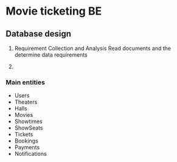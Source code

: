 # Movie ticketing BE

## Database design

1. Requirement Collection and Analysis
Read documents and the determine data requirements

2. 

### Main entities

- Users
- Theaters
- Halls
- Movies
- Showtimes
- ShowSeats
- Tickets
- Bookings
- Payments
- Notifications
